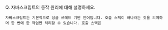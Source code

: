 Q. 자바스크립트의 동작 원리에 대해 설명하세요.

```
자바스크립트는 기본적으로 싱글 쓰레드 기반 언어입니다. 호출 스택이 하나라는 것을 의미하며 한 번에 한 작업만 처리할 수 있습니다. 호출 스택은
```
